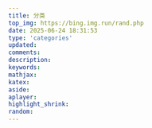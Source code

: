 ```yaml
---
title: 分类
top_img: https://bing.img.run/rand.php
date: 2025-06-24 18:31:53
type: 'categories'
updated:
comments:
description:
keywords:
mathjax:
katex:
aside:
aplayer:
highlight_shrink:
random:
---
```

